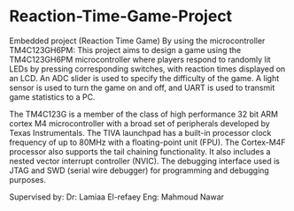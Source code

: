 # Reaction-Time-Game-Project
Embedded project (Reaction Time Game) By using the microcontroller TM4C123GH6PM:
This project aims to design a game using the TM4C123GH6PM microcontroller where players respond to randomly lit LEDs by pressing corresponding switches, with reaction times displayed on an LCD. An ADC slider is used to specify the difficulty of the game. A light sensor is used to turn the game on and off, and UART is used to transmit game statistics to a PC.

The TM4C123G is a member of the class of high performance 32 bit ARM cortex M4 microcontroller with a broad set of peripherals developed by Texas Instrumentals. The TIVA launchpad has a built-in processor clock frequency of up to 80MHz with a floating-point unit (FPU). The Cortex-M4F processor also supports the tail chaining functionality. It also includes a nested vector interrupt controller (NVIC). The debugging interface used is JTAG and SWD (serial wire debugger) for programming and debugging purposes.

Supervised by: 
Dr: Lamiaa El-refaey
Eng: Mahmoud Nawar

